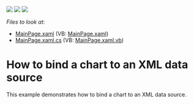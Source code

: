 <!-- default badges list -->
![](https://img.shields.io/endpoint?url=https://codecentral.devexpress.com/api/v1/VersionRange/128567419/10.2.3%2B)
[![](https://img.shields.io/badge/Open_in_DevExpress_Support_Center-FF7200?style=flat-square&logo=DevExpress&logoColor=white)](https://supportcenter.devexpress.com/ticket/details/E2695)
[![](https://img.shields.io/badge/📖_How_to_use_DevExpress_Examples-e9f6fc?style=flat-square)](https://docs.devexpress.com/GeneralInformation/403183)
<!-- default badges end -->
<!-- default file list -->
*Files to look at*:

* [MainPage.xaml](./CS/DataBindingExample/MainPage.xaml) (VB: [MainPage.xaml](./VB/DataBindingExample/MainPage.xaml))
* [MainPage.xaml.cs](./CS/DataBindingExample/MainPage.xaml.cs) (VB: [MainPage.xaml.vb](./VB/DataBindingExample/MainPage.xaml.vb))
<!-- default file list end -->
# How to bind a chart to an XML data source


<p>This example demonstrates how to bind a chart to an XML data source.</p>

<br/>


